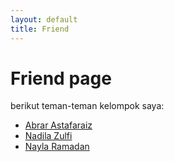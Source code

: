 ```yaml
---
layout: default
title: Friend
---
```

# Friend page

berikut teman-teman kelompok saya:
- [Abrar Astafaraiz]("https://astaa24.github.io/")
- [Nadila Zulfi]("https://nadilazulfi17.github.io/")
- [Nayla Ramadan]()